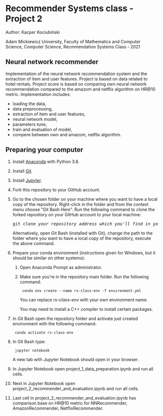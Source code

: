 # Recommender Systems class - Project 2

Author: Kacper Kociubiński

Adam Mickiewicz University, Faculty of Mathematics and Computer Science, Computer Science, Recmmendation Systems Class - 2021

## Neural network recommender

Implementation of the neural network recommendation system and the extraction of item and user features.
Project is based on data related to hotel rentals.
Project score is based on comparing own neural network recommendation compared to the amazom and netflix algorithm on HR@10 metric. 
Implementation includes:
- loading the data,
- data preprocessing,
- extraction of item and user features,
- neural network model,
- parameters tune,
- train and evaluation of model,
- compere between own and amazom, netflix algorithm.

## Preparing your computer

1. Install [Anaconda](https://www.anaconda.com/products/individual) with Python 3.8.


2. Install [Git](https://git-scm.com/downloads).


3. Install [Jupyter](https://jupyter.org/install).


4. Fork this repository to your GitHub account.


5. Go to the chosen folder on your machine where you want to have a local copy of the repository. Right-click in the folder and from the context menu choose "Git Bash Here". Run the following command to clone the forked repository on your GitHub account to your local machine:

	<pre>git clone <i>your_repository_address_which_you'll_find_in_your_github</i></pre>

	Alternatively, open Git Bash (installed with Git), change the path to the folder where you want to have a local copy of the repository, execute the above command.


6. Prepare your conda environment (instructions given for Windows, but it should be similar on other systems):

	1. Open Anaconda Prompt as administrator.

	2. Make sure you're in the repository main folder. Run the following command:
			
			conda env create --name rs-class-env -f environment.yml

		You can replace *rs-class-env* with your own environment name.
		
		You may need to install a C++ compiler to install certain packages.


7. In Git Bash open the repository folder and activate just created environment with the following command:

		conda activate rs-class-env
	

8. In Git Bash type:

		jupyter notebook

	A new tab with Jupyter Notebook should open in your browser.


9. In Jupyter Notebook open project_1_data_preparation.ipynb and run all cells.

10. Next in Jupyter Notebook open project_2_recommender_and_evaluation.ipynb and run all cells.

11. Last cell in project_2_recommender_and_evaluation.ipynb has comparison base on HR@10 metric for NNRecommender, AmazonRecommender, NetflixRecommender.



